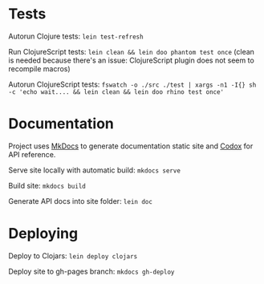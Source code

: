 # Tests

Autorun Clojure tests: `lein test-refresh`

Run ClojureScript tests: `lein clean && lein doo phantom test once`
(clean is needed because there's an issue: ClojureScript plugin does not seem to recompile macros)

Autorun ClojureScript tests: `fswatch -o ./src ./test | xargs -n1 -I{} sh -c 'echo wait.... && lein clean && lein doo rhino test once'`

# Documentation

Project uses [MkDocs](http://www.mkdocs.org/) to generate documentation static site and 
[Codox](https://github.com/weavejester/codox) for API reference.

Serve site locally with automatic build: `mkdocs serve`

Build site: `mkdocs build`

Generate API docs into site folder: `lein doc`


# Deploying

Deploy to Clojars: `lein deploy clojars`

Deploy site to gh-pages branch: `mkdocs gh-deploy`